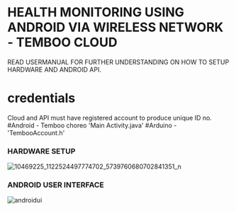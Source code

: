 # HEALTH MONITORING USING ANDROID VIA WIRELESS NETWORK - TEMBOO CLOUD
READ USERMANUAL FOR FURTHER UNDERSTANDING ON HOW TO SETUP HARDWARE AND ANDROID API.

# credentials 
Cloud and API must have registered account to produce unique ID no. 
#Android - Temboo choreo 'Main Activity.java'
#Arduino - 'TembooAccount.h'

### HARDWARE SETUP
![10469225_1122524497774702_5739760680702841351_n](https://user-images.githubusercontent.com/33132391/32097271-8ad8cea2-bb3b-11e7-93dc-ae500b2145e5.jpg)

### ANDROID USER INTERFACE
![androidui](https://user-images.githubusercontent.com/33132391/32097410-169043d0-bb3c-11e7-83c9-8fa25f64ebd4.png)
